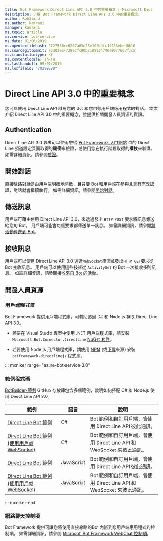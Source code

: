 ```yaml
---
title: Bot Framework Direct Line API 3.0 中的重要概念 | Microsoft Docs
description: 了解 Bot Framework Direct Line API 3.0 中的重要概念。
author: RobStand
ms.author: kamrani
manager: kamrani
ms.topic: article
ms.service: bot-service
ms.date: 01/06/2019
ms.openlocfilehash: 6727530ec6267a63e28e103bdfc12183ebed8016
ms.sourcegitcommit: a6d02ec4738e7fc90b7108934740e9077667f3c5
ms.translationtype: HT
ms.contentlocale: zh-TW
ms.lasthandoff: 09/04/2019
ms.locfileid: "70299588"
---
```

# <a name="key-concepts-in-direct-line-api-30"></a>Direct Line API 3.0 中的重要概念

您可以使用 Direct Line API 啟用您的 Bot 和您自有用戶端應用程式的對話。 本文介紹 Direct Line API 3.0 中的重要概念，並提供相關開發人員資源的資訊。

## <a name="authentication"></a>Authentication

Direct Line API 3.0 要求可以使用您從 <a href="https://dev.botframework.com/" target="_blank">Bot Framework 入口網站</a> 中的 Direct Line 頻道設定頁面取得的**祕密**來驗證，或使用您在執行階段取得的**權杖**來驗證。 如需詳細資訊，請參閱[驗證](bot-framework-rest-direct-line-3-0-authentication.md)。

## <a name="starting-a-conversation"></a>開始對話

直接線路對話是由用戶端明確地開啟，且只要 Bot 和用戶端在參與且具有有效認證，對話就會繼續執行。 如需詳細資訊，請參閱[開始對話](bot-framework-rest-direct-line-3-0-start-conversation.md)。

## <a name="sending-messages"></a>傳送訊息

用戶端可藉由使用 Direct Line API 3.0，來透過發出 `HTTP POST` 要求將訊息傳送給您的 Bot。 用戶端可能會每個要求都傳送單一訊息。 如需詳細資訊，請參閱[將活動傳送到 Bot](bot-framework-rest-direct-line-3-0-send-activity.md)。

## <a name="receiving-messages"></a>接收訊息

用戶端可以使用 Direct Line API 3.0 透過`WebSocket`串流或發出`HTTP GET`要求從 Bot 接收訊息。 用戶端可以使用這些技術從 `ActivitySet` 的 Bot 一次接收多則訊息。 如需詳細資訊，請參閱[接收來自 Bot 的活動](bot-framework-rest-direct-line-3-0-receive-activities.md)。

## <a name="developer-resources"></a>開發人員資源

### <a name="client-libraries"></a>用戶端程式庫

Bot Framework 提供用戶端程式庫，可輔助透過 C# 和 Node.js 存取 Direct Line API 3.0。 

- 若要在 Visual Studio 專案中使用 .NET 用戶端程式庫，請安裝 `Microsoft.Bot.Connector.DirectLine` <a href="https://www.nuget.org/packages/Microsoft.Bot.Connector.DirectLine" target="_blank">NuGet 套件</a>。 

- 若要使用 Node.js 用戶端程式庫，請使用 <a href="https://www.npmjs.com/package/botframework-directlinejs" target="_blank">NPM</a> (或<a href="https://github.com/Microsoft/BotFramework-DirectLineJS" target="_blank">下載</a>來源) 安裝 `botframework-directlinejs` 程式庫。

::: moniker range="azure-bot-service-3.0"

### <a name="sample-code"></a>範例程式碼

<a href="https://github.com/Microsoft/BotBuilder-Samples/tree/v3-sdk-samples" target="_blank">BotBuilder-範例</a> GitHub 存放庫包含多個範例，說明如何搭配 C# 和 Node.js 使用 Direct Line API 3.0。

| 範例 | 語言 | 說明 |
|----|----|----|
| <a href="https://github.com/Microsoft/BotBuilder-Samples/tree/v3-sdk-samples/CSharp/core-DirectLine" target="_blank">Direct Line Bot 範例</a> | C# | Bot 範例和自訂用戶端，會使用 Direct Line API 彼此通訊。 |
| <a href="https://github.com/Microsoft/BotBuilder-Samples/tree/v3-sdk-samples/CSharp/core-DirectLineWebSockets" target="_blank">Direct Line Bot 範例 (使用用戶端 WebSocket)</a> | C# | Bot 範例和自訂用戶端，會使用 Direct Line API 和 WebSocket 來彼此通訊。 |
| <a href="https://github.com/Microsoft/BotBuilder-Samples/tree/v3-sdk-samples/Node/core-DirectLine" target="_blank">Direct Line Bot 範例</a> | JavaScript | Bot 範例和自訂用戶端，會使用 Direct Line API 彼此通訊。 |
| <a href="https://github.com/Microsoft/BotBuilder-Samples/tree/v3-sdk-samples/Node/core-DirectLineWebSockets" target="_blank">Direct Line Bot 範例 (使用用戶端 WebSocket)</a> | JavaScript | Bot 範例和自訂用戶端，會使用 Direct Line API 和 WebSocket 來彼此通訊。 |

::: moniker-end

### <a name="web-chat-control"></a>網路聊天控制項 

Bot Framework 提供可讓您將使用直接線路的Bot 內嵌到您用戶端應用程式的控制項。 如需詳細資訊，請參閱 <a href="https://github.com/Microsoft/BotFramework-WebChat" target="_blank">Microsoft Bot Framework WebChat 控制項</a>。
